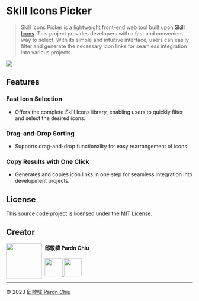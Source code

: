 # Skill Icons Picker

> Skill Icons Picker is a lightweight front-end web tool built upon [Skill Icons](https://skillicons.dev). This project provides developers with a fast and convenient way to select. With its simple and intuitive interface, users can easily filter and generate the necessary icon links for seamless integration into various projects.

[![](https://img.shields.io/badge/查閱-中文版本-ffffff)](https://github.com/pardnchiu/skill-icons-picker/blob/main/README.zh.md)

## Features

### Fast Icon Selection
- Offers the complete Skill Icons library, enabling users to quickly filter and select the desired icons.

### Drag-and-Drop Sorting
- Supports drag-and-drop functionality for easy rearrangement of icons.

### Copy Results with One Click
- Generates and copies icon links in one step for seamless integration into development projects.

## License

This source code project is licensed under the [MIT](https://github.com/pardnchiu/skill-icons-picker/blob/main/LICENSE) License.

## Creator

<img src="https://avatars.githubusercontent.com/u/25631760" align="left" width="96" height="96" style="margin-right: 0.5rem;">

<h4 style="padding-top: 0">邱敬幃 Pardn Chiu</h4>

<a href="mailto:dev@pardn.io" target="_blank">
    <img src="https://pardn.io/image/email.svg" width="48" height="48">
</a> <a href="https://linkedin.com/in/pardnchiu" target="_blank">
    <img src="https://pardn.io/image/linkedin.svg" width="48" height="48">
</a>

***

©️ 2023 [邱敬幃 Pardn Chiu](https://pardn.io)

